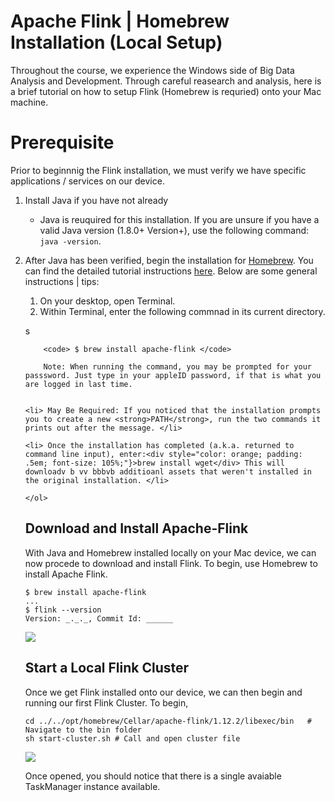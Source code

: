 # Apache Flink | Homebrew Installation (Local Setup)
<line>

Throughout the course, we experience the Windows side of Big Data Analysis and Development. Through careful reasearch and analysis, here is a brief tutorial on how to setup Flink (Homebrew is requried) onto your Mac machine.

# Prerequisite
Prior to beginnnig the Flink installation, we must verify we have specific applications / services on our device.

1. Install Java if you have not already
    - Java is reuquired for this installation. If you are unsure if you have a valid Java version (1.8.0+ Version+), use the following command: ```  java -version ```.    
2. After Java has been verified, begin the installation for [Homebrew]("https://brew.sh"). You can find the detailed tutorial instructions [here]("https://brew.sh"). Below are some general instructions | tips:   
    
    <ol>

    <li> On your desktop, open Terminal. </li>

    <li> Within Terminal, enter the following commnad in its current directory. </li>
  s
        
        <code> $ brew install apache-flink </code>
        
        Note: When running the command, you may be prompted for your passsword. Just type in your appleID password, if that is what you are logged in last time.


    <li> May Be Required: If you noticed that the installation prompts you to create a new <strong>PATH</strong>, run the two commands it prints out after the message. </li>

    <li> Once the installation has completed (a.k.a. returned to command line input), enter:<div style="color: orange; padding: .5em; font-size: 105%;"}>brew install wget</div> This will downloadv b vv bbbvb additioanl assets that weren't installed in the original installation. </li>
    
    </ol> 

## Download and Install Apache-Flink
With Java and Homebrew installed locally on your Mac device, we can now procede to download and install Flink. To begin, use Homebrew to install Apache Flink.

```Terminal
$ brew install apache-flink
...
$ flink --version
Version: _._._, Commit Id: ______
```
![](../photo/Images/installFlink.png)

## Start a Local Flink Cluster
Once we get Flink installed onto our device, we can then begin  and running our first Flink Cluster. To begin, 

```Terminal
cd ../../opt/homebrew/Cellar/apache-flink/1.12.2/libexec/bin   # Navigate to the bin folder
sh start-cluster.sh # Call and open cluster file 
```
![](../photo/Images/start-cluster.png)

Once opened, you should notice that there is a single avaiable TaskManager instance available.

